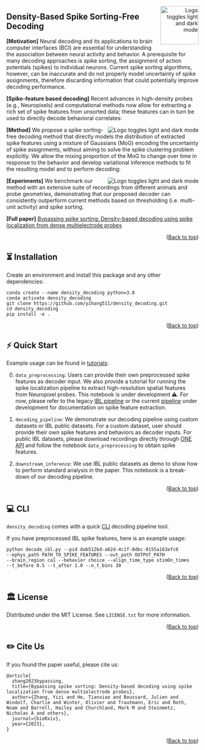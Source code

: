<a name="readme-top" id="readme-top"></a>

<!-- PROJECT LOGO -->

<div width="100" align="right">
<a href="https://github.com/yzhang511/density_decoding">
    <picture>
      <source media="(prefers-color-scheme: dark)" srcset="https://github.com/yzhang511/density_decoding/blob/main/assets/icon.png">
      <source media="(prefers-color-scheme: light)" srcset="https://github.com/yzhang511/density_decoding/blob/main/assets/icon.png">
      <img alt="Logo toggles light and dark mode" src="https://github.com/yzhang511/density_decoding/blob/main/assets/icon.png"  width="100" align="right">
    </picture>
</a>
</div>

## Density-Based Spike Sorting-Free Decoding
**[Motivation]** Neural decoding and its applications to brain computer interfaces (BCI) are essential for understanding the association between neural activity and behavior. A prerequisite for many decoding approaches is spike sorting, the assignment of action potentials (spikes) to individual neurons. Current spike sorting algorithms, however, can be inaccurate and do not properly model uncertainty of spike assignments, therefore discarding information that could potentially improve decoding performance.

**[Spike-feature based decoding]** Recent advances in high-density probes (e.g., Neuropixels) and computational methods now allow for extracting a rich set of spike features from unsorted data; these features can in turn be used to directly decode behavioral correlates:

<div align="right">
<a href="https://github.com/yzhang511/density_decoding">
    <picture>
      <source media="(prefers-color-scheme: dark)" srcset="https://github.com/yzhang511/density_decoding/blob/main/assets/spike_localization_features.png">
      <source media="(prefers-color-scheme: light)" srcset="https://github.com/yzhang511/density_decoding/blob/main/assets/spike_localization_features.png">
      <img alt="Logo toggles light and dark mode" src="https://github.com/yzhang511/density_decoding/blob/main/assets/spike_localization_features.png"  align="right">
    </picture>
</a>
</div>

**[Method]** We propose a spike sorting-free decoding method that directly models the distribution of extracted spike features using a mixture of Gaussians (MoG) encoding the uncertainty of spike assignments, without aiming to solve the spike clustering problem explicitly. We allow the mixing proportion of the MoG to change over time in response to the behavior and develop variational inference methods to fit the resulting model and to perform decoding:

<div align="right">
<a href="https://github.com/yzhang511/density_decoding">
    <picture>
      <source media="(prefers-color-scheme: dark)" srcset="https://github.com/yzhang511/density_decoding/blob/main/assets/model_diagram.png">
      <source media="(prefers-color-scheme: light)" srcset="https://github.com/yzhang511/density_decoding/blob/main/assets/model_diagram.png">
      <img alt="Logo toggles light and dark mode" src="https://github.com/yzhang511/density_decoding/blob/main/assets/model_diagram.png"  align="right">
    </picture>
</a>
</div>

**[Experiments]** We benchmark our method with an extensive suite of recordings from different animals and probe geometries, demonstrating that our proposed decoder can consistently outperform
current methods based on thresholding (i.e. multi-unit activity) and spike sorting.

**[Full paper]** [Bypassing spike sorting: Density-based decoding using spike localization from dense multielectrode probes](https://www.biorxiv.org/content/10.1101/2023.09.21.558869v1)

<p align="right">(<a href="#readme-top">Back to top</a>)</p>

## ⏳ Installation
Create an environment and install this package and any other dependencies:
```
conda create --name density_decoding python=3.8
conda activate density_decoding
git clone https://github.com/yzhang511/density_decoding.git
cd density_decoding
pip install -e .
```
<p align="right">(<a href="#readme-top">Back to top</a>)</p>

## ⚡️ Quick Start
Example usage can be found in [tutorials](https://github.com/yzhang511/density_decoding/tree/main/tutorials): 

0. `data_preprocessing`: Users can provide their own preprocessed spike features as decoder input. We also provide a tutorial for running the spike localization pipeline to extract high-resolution spatial features from Neuropixel probes. This notebook is under development ⚠️. For now, please refer to the legacy [IBL pipeline](https://github.com/int-brain-lab/spikes_localization_registration) or the current [pipeline](https://github.com/cwindolf/dartsort/blob/main/scripts/localize.py) under development for documentation on spike feature extraction.

1. `decoding_pipeline`: We demonstrate our decoding pipeline using custom datasets or IBL public datasets. For a custom dataset, user should provide their own spike features and behaviors as decoder inputs. For public IBL datasets, please download recordings directly through [ONE API](https://int-brain-lab.github.io/iblenv/notebooks_external/one_quickstart.html) and follow the notebook `data_preprocessing` to obtain spike features. 

2. `downstream_inference`: We use IBL public datasets as demo to show how to perform standard analysis in the paper. This notebook is a break-down of our decoding pipeline.

<p align="right">(<a href="#readme-top">Back to top</a>)</p>

## :computer: CLI

`density_decoding` comes with a quick [CLI](https://github.com/yzhang511/density_decoding/tree/main/CLI) decoding pipeline tool. 

If you have preprocessed IBL spike features, here is an example usage:
```
python decode_ibl.py --pid dab512bd-a02d-4c1f-8dbc-9155a163efc0 
--ephys_path PATH_TO_SPIKE_FEATURES --out_path OUTPUT_PATH
--brain_region ca1 --behavior choice --align_time_type stimOn_times 
--t_before 0.5 --t_after 1.0 --n_t_bins 30
```

<p align="right">(<a href="#readme-top">Back to top</a>)</p>

<!-- LICENSE -->
## :classical_building: License

Distributed under the MIT License. See `LICENSE.txt` for more information.

<p align="right">(<a href="#readme-top">Back to top</a>)</p>

## ✏️ Cite Us

If you found the paper useful, please cite us:
```
@article{
  zhang2023bypassing,
  title={Bypassing spike sorting: Density-based decoding using spike localization from dense multielectrode probes},
  author={Zhang, Yizi and He, Tianxiao and Boussard, Julien and Windolf, Charlie and Winter, Olivier and Trautmann, Eric and Roth, Noam and Barrell, Hailey and Churchland, Mark M and Steinmetz, Nicholas A and others},
  journal={bioRxiv},
  year={2023},
}
```
<p align="right">(<a href="#readme-top">Back to top</a>)</p>

